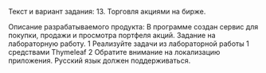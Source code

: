 Текст и вариант задания:
13. Торговля акциями на бирже.

Описание разрабатываемого продукта:
В программе создан сервис для покупки, продажи и просмотра портфеля акций.
Задание на лабораторную работу.
1 Реализуйте задачи из лабораторной работы 1 средствами Thymeleaf
2 Обратите внимание на локализацию приложения. Русский язык должен
поддерживаться.
